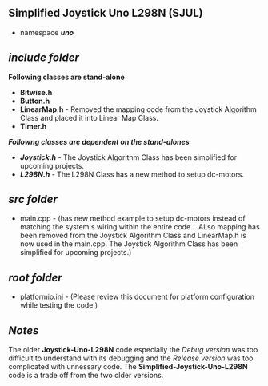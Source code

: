 ## Simplified Joystick Uno L298N (SJUL)

- namespace ***uno***

## ***include folder***

**Following classes are stand-alone**
- **Bitwise.h**  
- **Button.h** 
- **LinearMap.h** - Removed the mapping code from the Joystick Algorithm Class and placed it into Linear Map Class.
- **Timer.h** 

***Followng classes are dependent on the stand-alones***
+ ***Joystick.h***  - The Joystick Algorithm Class has been simplified for upcoming projects.
+ ***L298N.h***     - The L298N Class has a new method to setup dc-motors.

## ***src folder***

- main.cpp - (has new method example to setup dc-motors instead of matching the system's wiring within the entire code... ALso mapping has been removed from the Joystick Algorithm Class and LinearMap.h is now used in the main.cpp. The Joystick Algorithm Class has been simplified for upcoming projects.)

## ***root folder***

- platformio.ini        - (Please review this document for platform configuration while testing the code.)

## ***Notes***

The older **Joystick-Uno-L298N** code especially the *Debug version* was too difficult to understand with its debugging and the *Release version* was too complicated with unnessary code. The **Simplified-Joystick-Uno-L298N** code is a trade off from the two older versions.

